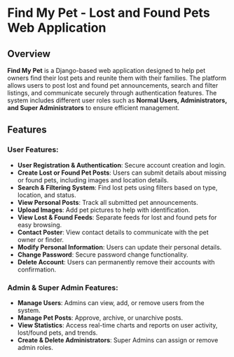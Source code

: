 # Find My Pet - Lost and Found Pets Web Application

## Overview
**Find My Pet** is a Django-based web application designed to help pet owners find their lost pets and reunite them with their families. The platform allows users to post lost and found pet announcements, search and filter listings, and communicate securely through authentication features. The system includes different user roles such as **Normal Users, Administrators, and Super Administrators** to ensure efficient management. 

## Features
### User Features:
- **User Registration & Authentication**: Secure account creation and login.
- **Create Lost or Found Pet Posts**: Users can submit details about missing or found pets, including images and location details.
- **Search & Filtering System**: Find lost pets using filters based on type, location, and status.
- **View Personal Posts**: Track all submitted pet announcements.
- **Upload Images**: Add pet pictures to help with identification.
- **View Lost & Found Feeds**: Separate feeds for lost and found pets for easy browsing.
- **Contact Poster**: View contact details to communicate with the pet owner or finder.
- **Modify Personal Information**: Users can update their personal details.
- **Change Password**: Secure password change functionality.
- **Delete Account**: Users can permanently remove their accounts with confirmation.

### Admin & Super Admin Features:
- **Manage Users**: Admins can view, add, or remove users from the system.
- **Manage Pet Posts**: Approve, archive, or unarchive posts.
- **View Statistics**: Access real-time charts and reports on user activity, lost/found pets, and trends.
- **Create & Delete Administrators**: Super Admins can assign or remove admin roles.

